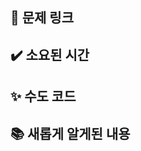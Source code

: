 <!-- PR은 최대한 다른 사람이 알아보기 쉽도록 자세히 써주세요. 특히 수도 코드 부분은 더더욱요...!!-->

## 🔗 문제 링크
<!-- 해결한 문제의 링크를 올려주세요. -->

## ✔️ 소요된 시간
<!-- 문제를 해결하는데 소요된 시간을 적어주세요. -->

## ✨ 수도 코드
<!-- 내가 작성한 코드를 모르는 사람이 봐도 이해할 수 있도록 글로 쉽게 풀어서 설명해주세요. -->
<!-- 알고리즘에 대한 지식이 전혀 없는 사람이 봐도 이해할 수 있도록 작성해주세요. 시각자료를 이용하면 더 좋습니다. -->

## 📚 새롭게 알게된 내용
<!-- 새롭게 알게된 내용이 있다면 작성 해주시고 출처를 남겨주세요. -->